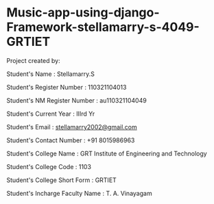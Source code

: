 # Music-app-using-django-Framework-stellamarry-s-4049-GRTIET
Project created by:

Student's Name : Stellamarry.S

Student's Register Number : 110321104013

Student's NM Register Number : au110321104049

Student's Current Year : IIIrd Yr

Student's Email : stellamarry2002@gmail.com

Student's Contact Number : +91 8015986963

Student's College Name : GRT Institute of Engineering and Technology

Student's College Code : 1103

Student's College Short Form : GRTIET

Student's Incharge Faculty Name : T. A. Vinayagam
